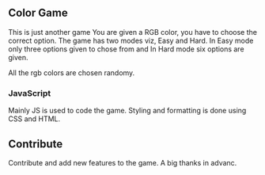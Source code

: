 ## Color Game

This is just another game
You are given a RGB color, you have to choose the correct option. The game has two modes viz, Easy and Hard. In Easy mode only three options given to chose from and In Hard mode six options are given. 

All the rgb colors are chosen randomy.


### JavaScript
Mainly JS is used to code the game. Styling and formatting is done using CSS and HTML. 

## Contribute
Contribute and add new features to the game. A big thanks in advanc. 
